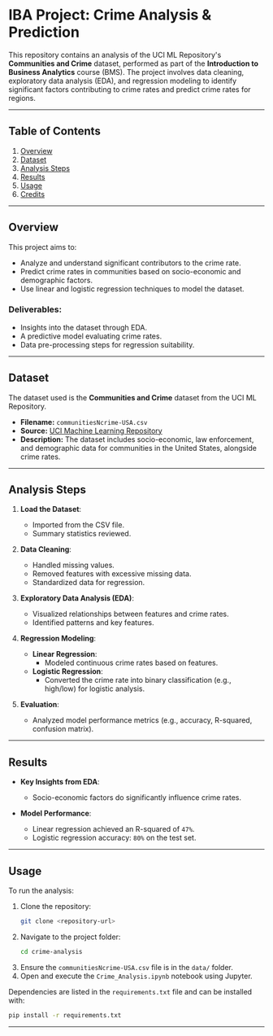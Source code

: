 # IBA Project: Crime Analysis & Prediction

This repository contains an analysis of the UCI ML Repository's **Communities and Crime** dataset, performed as part of the **Introduction to Business Analytics** course (BMS). The project involves data cleaning, exploratory data analysis (EDA), and regression modeling to identify significant factors contributing to crime rates and predict crime rates for regions.

---

## Table of Contents
1. [Overview](#overview)
2. [Dataset](#dataset)
3. [Analysis Steps](#analysis-steps)
4. [Results](#results)
5. [Usage](#usage)
6. [Credits](#credits)

---

## Overview
This project aims to:
- Analyze and understand significant contributors to the crime rate.
- Predict crime rates in communities based on socio-economic and demographic factors.
- Use linear and logistic regression techniques to model the dataset.

### Deliverables:
- Insights into the dataset through EDA.
- A predictive model evaluating crime rates.
- Data pre-processing steps for regression suitability.

---

## Dataset
The dataset used is the **Communities and Crime** dataset from the UCI ML Repository. 

- **Filename:** `communitiesNcrime-USA.csv`
- **Source:** [UCI Machine Learning Repository](https://archive.ics.uci.edu/ml/datasets/communities+and+crime)
- **Description:** The dataset includes socio-economic, law enforcement, and demographic data for communities in the United States, alongside crime rates.

---

## Analysis Steps
1. **Load the Dataset**:
   - Imported from the CSV file.
   - Summary statistics reviewed.

2. **Data Cleaning**:
   - Handled missing values.
   - Removed features with excessive missing data.
   - Standardized data for regression.

3. **Exploratory Data Analysis (EDA)**:
   - Visualized relationships between features and crime rates.
   - Identified patterns and key features.

4. **Regression Modeling**:
   - **Linear Regression**:
     - Modeled continuous crime rates based on features.
   - **Logistic Regression**:
     - Converted the crime rate into binary classification (e.g., high/low) for logistic analysis.

5. **Evaluation**:
   - Analyzed model performance metrics (e.g., accuracy, R-squared, confusion matrix).

---

## Results
- **Key Insights from EDA**:
  - Socio-economic factors do significantly influence crime rates.

- **Model Performance**:
  - Linear regression achieved an R-squared of `47%`.
  - Logistic regression accuracy: `80%` on the test set.

---

## Usage
To run the analysis:
1. Clone the repository:
   ```bash
   git clone <repository-url>
   ```
2. Navigate to the project folder:
   ```bash
   cd crime-analysis
   ```
3. Ensure the `communitiesNcrime-USA.csv` file is in the `data/` folder.
4. Open and execute the `Crime_Analysis.ipynb` notebook using Jupyter.

Dependencies are listed in the `requirements.txt` file and can be installed with:
```bash
pip install -r requirements.txt
```

---
